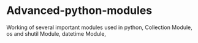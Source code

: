 # Advanced-python-modules
Working of several important modules used in python,
Collection Module,
os and shutil Module,
datetime Module,
